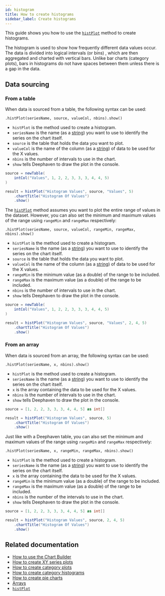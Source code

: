```yaml
---
id: histogram
title: How to create histograms
sidebar_label: Create histograms
---
```


This guide shows you how to use the [`histPlot`](../../reference/plot/histPlot.md) method to create histograms.

The histogram is used to show how frequently different data values occur. The data is divided into logical intervals (or bins) , which are then aggregated and charted with vertical bars. Unlike bar charts (category plots), bars in histograms do not have spaces between them unless there is a gap in the data.

## Data sourcing

### From a table

When data is sourced from a table, the following syntax can be used:

`.histPlot(seriesName, source, valueCol, nbins).show()`

- `histPlot` is the method used to create a histogram.
- `seriesName` is the name (as a [string](../../reference/query-language/types/strings.md)) you want to use to identify the series on the chart itself.
- `source` is the table that holds the data you want to plot.
- `valueCol` is the name of the column (as a [string](../../reference/query-language/types/strings.md)) of data to be used for the X values.
- `nbins` is the number of intervals to use in the chart.
- `show` tells Deephaven to draw the plot in the console.

```groovy order=source,result default=result
source = newTable(
    intCol("Values", 1, 2, 2, 3, 3, 3, 4, 4, 5)
)

result = histPlot("Histogram Values", source, "Values", 5)
    .chartTitle("Histogram Of Values")
    .show()
```

The [`histPlot`](../../reference/plot/histPlot.md) method assumes you want to plot the entire range of values in the dataset. However, you can also set the minimum and maximum values of the range using `rangeMin` and `rangeMax` respectively:

`.histPlot(seriesName, source, valueCol, rangeMin, rangeMax, nbins).show()`

- `histPlot` is the method used to create a histogram.
- `seriesName` is the name (as a [string](../../reference/query-language/types/strings.md)) you want to use to identify the series on the chart itself.
- `source` is the table that holds the data you want to plot.
- `valueCol` is the name of the column (as a [string](../../reference/query-language/types/strings.md)) of data to be used for the X values.
- `rangeMin` is the minimum value (as a double) of the range to be included.
- `rangeMax` is the maximum value (as a double) of the range to be included.
- `nbins` is the number of intervals to use in the chart.
- `show` tells Deephaven to draw the plot in the console.

```groovy order=source,result default=result
source = newTable(
    intCol("Values", 1, 2, 2, 3, 3, 3, 4, 4, 5)
)

result = histPlot("Histogram Values", source, "Values", 2, 4, 5)
    .chartTitle("Histogram Of Values")
    .show()
```

### From an array

When data is sourced from an array, the following syntax can be used:

`.histPlot(seriesName, x, nbins).show()`

- `histPlot` is the method used to create a histogram.
- `seriesName` is the name (as a [string](../../reference/query-language/types/strings.md)) you want to use to identify the series on the chart itself.
- `x` is the array containing the data to be used for the X values.
- `nbins` is the number of intervals to use in the chart.
- `show` tells Deephaven to draw the plot in the console.

```groovy
source = [1, 2, 2, 3, 3, 3, 4, 4, 5] as int[]

result = histPlot("Histogram Values", source, 5)
    .chartTitle("Histogram Of Values")
    .show()
```

Just like with a Deephaven table, you can also set the minimum and maximum values of the range using `rangeMin` and `rangeMax` respectively:

`.histPlot(seriesName, x, rangeMin, rangeMax, nbins).show()`

- `histPlot` is the method used to create a histogram.
- `seriesName` is the name (as a [string](../../reference/query-language/types/strings.md)) you want to use to identify the series on the chart itself.
- `x` is the array containing the data to be used for the X values.
- `rangeMin` is the minimum value (as a double) of the range to be included.
- `rangeMax` is the maximum value (as a double) of the range to be included.
- `nbins` is the number of the intervals to use in the chart.
- `show` tells Deephaven to draw the plot in the console.

```groovy
source = [1, 2, 2, 3, 3, 3, 4, 4, 5] as int[]

result = histPlot("Histogram Values", source, 2, 4, 5)
    .chartTitle("Histogram Of Values")
    .show()
```

## Related documentation

- [How to use the Chart Builder](../user-interface/chart-builder.md)
- [How to create XY series plots](./xy-series.md)
- [How to create category plots](./category.md)
- [How to create category histograms](./category-histogram.md)
- [How to create pie charts](./pie.md)
- [Arrays](../../reference/query-language/types/arrays.md)
- [`histPlot`](../../reference/plot/histPlot.md)
